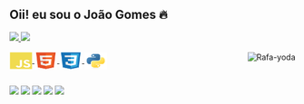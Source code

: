 ## Oii! eu sou o João Gomes 🔥

<div>
  <a href="https://github.com/Joa1Gomes">
  <img height="180em" src="https://github-readme-stats.vercel.app/api?username=Joa1Gomes&show_icons=true&theme=tokyonight&include_all_commits=true&count_private=true"/>
  <img height="180em" src="https://github-readme-stats.vercel.app/api/top-langs/?username=Joa1Gomes&layout=compact&langs_count=7&theme=tokyonight"/>
</div>

  <div style="display: inline_block"><br>
  <img align="center" alt="Rafa-Js" height="30" width="40" src="https://raw.githubusercontent.com/devicons/devicon/master/icons/javascript/javascript-plain.svg">
  <img align="center" alt="Rafa-HTML" height="30" width="40" src="https://raw.githubusercontent.com/devicons/devicon/master/icons/html5/html5-original.svg">
  <img align="center" alt="Rafa-CSS" height="30" width="40" src="https://raw.githubusercontent.com/devicons/devicon/master/icons/css3/css3-original.svg">
  <img align="center" alt="Rafa-Python" height="30" width="40" src="https://raw.githubusercontent.com/devicons/devicon/master/icons/python/python-original.svg">
  <img height="180em" align="right" alt="Rafa-yoda" src="https://media.discordapp.net/attachments/847963840800096269/870745043122671676/tenor.gif">
</div>
  
  ##
  
<div>
  <a href="https://www.instagram.com/_joaogomess__" target="_blank"><img src="https://img.shields.io/badge/-Instagram-%23E4405F?style=for-the-badge&logo=instagram&logoColor=white" target="_blank"></a>
 	<a href="https://www.twitch.tv/imjaozin_" target="_blank"><img src="https://img.shields.io/badge/Twitch-9146FF?style=for-the-badge&logo=twitch&logoColor=white" target="_blank"></a>
  <a href="https://steamcommunity.com/id/imjaozin/" target="_blank"><img src="https://img.shields.io/badge/Steam-000000?style=for-the-badge&logo=steam&logoColor=white"></a> 
  <a href="https://www.linkedin.com/in/joao-victor-gomes-97a652214/" target="_blank"><img src="https://img.shields.io/badge/-LinkedIn-%230077B5?style=for-the-badge&logo=linkedin&logoColor=white" target="_blank"></a>
  <a href="https://open.spotify.com/user/22uzsggaj6oun7bxld7yu3yvq?si=90f51bb12c664f58" target="_blank"><img src="https://img.shields.io/badge/Spotify-1ED760?&style=for-the-badge&logo=spotify&logoColor=white" target="_blank"></a>
</div>  

